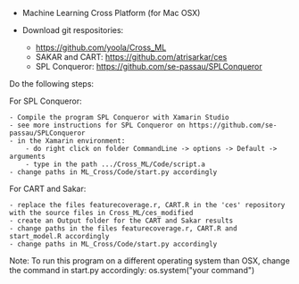 - Machine Learning Cross Platform (for Mac OSX)

- Download git respositories: 
	- https://github.com/yoola/Cross_ML
	- SAKAR and CART: https://github.com/atrisarkar/ces
	- SPL Conqueror: https://github.com/se-passau/SPLConqueror


Do the following steps:

For SPL Conqueror:  

	- Compile the program SPL Conqueror with Xamarin Studio  
	- see more instructions for SPL Conqueror on https://github.com/se-passau/SPLConqueror  
	- in the Xamarin environment:  
		- do right click on folder CommandLine -> options -> Default -> arguments  
		- type in the path .../Cross_ML/Code/script.a  
	- change paths in ML_Cross/Code/start.py accordingly  


For CART and Sakar:  

	- replace the files featurecoverage.r, CART.R in the 'ces' repository with the source files in Cross_ML/ces_modified  
	- create an Output folder for the CART and Sakar results  
	- change paths in the files featurecoverage.r, CART.R and start_model.R accordingly  
	- change paths in ML_Cross/Code/start.py accordingly  


Note: To run this program on a different operating system than OSX, change the command in start.py accordingly: os.system("your command")

